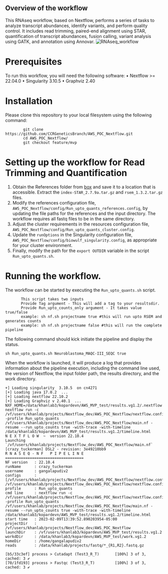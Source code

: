 ## Overview of the workflow
This RNAseq workflow, based on Nextflow, performs a series of tasks to analyze transcript abundances, identify variants, and perform quality control. It includes 
read trimming, paired-end alignment using STAR, quantification of transcript abundances, fusion calling, variant analysis using GATK, and annotation using Annovar. 
![RNAseq_workflow](/Applications/Projects/DAG_rnaseq.png)

# Prerequisites

To run this workflow, you will need the following software:
	•	Nextflow >= 22.04.0
	•	Singularity 3.10.5
	•	Graphviz 2.40

# Installation
Please clone this repository to your local filesystem using the following command:

```
        git clone https://github.com/CCRGeneticsBranch/AWS_POC_Nextflow.git
        cd AWS_POC_Nextflow/ 
        git checkout feature/mvp
```

# Setting up the workflow for Read Trimming and Quantification

1. Obtain the References folder from [box](https://nih.app.box.com/folder/193831680410) and save it to a location that is accessible. Extract the 
`index-STAR_2.7.9a.tar.gz` and `rsem_1.3.2.tar.gz` files. 
2. Modify the references configuration file, `AWS_POC_Nextflow/config/Run_upto_quants_references.config`, by updating the file paths for the references and the 
input directory. The workflow requires all fastq files to be in the same directory.
3. Adjust the cluster requirements in the resources configuration file, `AWS_POC_Nextflow/config/Run_upto_quants_cluster.config`.
4. Update the `runOptions` in the Singularity configuration file, `AWS_POC_Nextflow/config/biowulf_singularity.config`, as appropriate for your cluster 
environment. 
6. Finally, modify the path for the `export OUTDIR` variable in the script `Run_upto_quants.sh`. 

# Running the workflow.

 The workflow can be started by executing the `Run_upto_quants.sh` script. 
 ```
        This script takes two inputs
        Provide Tag argument - This will add a tag to your resultsdir.
        Provide Run_upto_counts_only argument - It takes value true/false
        example: sh nf.sh projectname true #this will run upto RSEM and generates counts 
        example: sh nf.sh projectname false #this will run the complete pipeline 

 ```
The following command should kick initiate the pipeline and display the status.

`sh Run_upto_quants.sh Neuroblastoma_MAQC-III_SEQC true`

When the workflow is launched, it will produce a log that provides information about the pipeline execution, including the command line used, the version of 
Nextflow, the input folder path, the results directory, and the work directory.


```
+] Loading singularity  3.10.5  on cn4271 
[+] Loading java 17.0.2  ... 
[+] Loading nextflow 22.10.2
[+] Loading Graphviz v 2.40.1  ... 
NXF_HOME=/data/khanlab3/kopardevn/AWS_MVP_test/results.vg1.2/.nextflow
nextflow run -c /vf/users/khanlab/projects/Nextflow_dev/AWS_POC_Nextflow/nextflow.config -profile Run_upto_quants 
/vf/users/khanlab/projects/Nextflow_dev/AWS_POC_Nextflow/main.nf -resume --run_upto_counts true -with-trace -with-timeline 
/data/khanlab3/kopardevn/AWS_MVP_test/results.vg1.2/timeline.html
N E X T F L O W  ~  version 22.10.4
Launching `/vf/users/khanlab/projects/Nextflow_dev/AWS_POC_Nextflow/main.nf` [crazy_tuckerman] DSL2 - revision: 3e49210bb9
R N A S E Q - N F   P I P E L I N E  
===================================
NF version   : 22.10.4
runName      : crazy_tuckerman
username     : gangalapudiv2
configs      : [/vf/users/khanlab/projects/Nextflow_dev/AWS_POC_Nextflow/nextflow.config, /vf/users/khanlab/projects/Nextflow_dev/AWS_POC_Nextflow/nextflow.config]
profile      : Run_upto_quants
cmd line     : nextflow run -c /vf/users/khanlab/projects/Nextflow_dev/AWS_POC_Nextflow/nextflow.config -profile Run_upto_quants 
/vf/users/khanlab/projects/Nextflow_dev/AWS_POC_Nextflow/main.nf -resume --run_upto_counts true -with-trace -with-timeline 
/data/khanlab3/kopardevn/AWS_MVP_test/results.vg1.2/timeline.html
start time   : 2023-02-09T13:39:52.890203954-05:00
projectDir   : /vf/users/khanlab/projects/Nextflow_dev/AWS_POC_Nextflow
launchDir    : /vf/users/khanlab3/kopardevn/AWS_MVP_test/results.vg1.2
workdDir     : /data/khanlab3/kopardevn/AWS_MVP_test/work.vg1.2
homeDir      : /home/gangalapudiv2
reads        : /data/khanlab/projects/fastq/*_{R1,R2}.fastq.gz

[b5/33c3ef] process > Cutadapt (Test3_R_T)       [100%] 3 of 3, cached: 3 ✔
[70/1fd193] process > Fastqc (Test3_R_T)         [100%] 3 of 3, cached: 3 ✔

```

